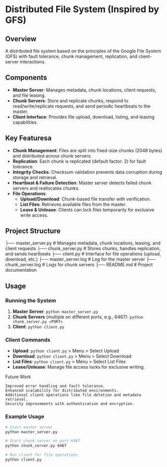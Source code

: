 
# Distributed File System (Inspired by GFS)

## Overview
A distributed file system based on the principles of the Google File System (GFS) with fault tolerance, chunk management, replication, and client-server interactions.

## Components
- **Master Server**: Manages metadata, chunk locations, client requests, and file leasing.
- **Chunk Servers**: Store and replicate chunks, respond to read/write/replicate requests, and send periodic heartbeats to the master.
- **Client Interface**: Provides file upload, download, listing, and leasing capabilities.

## Key Featuresa
- **Chunk Management**: Files are split into fixed-size chunks (2048 bytes) and distributed across chunk servers.
- **Replication**: Each chunk is replicated (default factor: 2) for fault tolerance.
- **Integrity Checks**: Checksum validation prevents data corruption during storage and retrieval.
- **Heartbeat & Failure Detection**: Master server detects failed chunk servers and reallocates chunks.
- **File Operations**:
  - **Upload/Download**: Chunk-based file transfer with verification.
  - **List Files**: Retrieves available files from the master.
  - **Lease & Unlease**: Clients can lock files temporarily for exclusive write access.

## Project Structure
├── master_server.py # Manages metadata, chunk locations, leasing, and client requests 
├── chunk_server.py # Stores chunks, handles replication, and sends heartbeats 
├── client.py # Interface for file operations (upload, download, etc.) 
├── master_server.log # Log for the master server 
├── chunk_server.log # Logs for chunk servers 
├── README.md # Project documentation


## Usage

### Running the System
1. **Master Server**: `python master_server.py`
2. **Chunk Servers** (multiple on different ports, e.g., 6467): `python chunk_server.py <PORT>`
3. **Client**: `python client.py`

### Client Commands
- **Upload**: `python client.py` > Menu > Select Upload
- **Download**: `python client.py` > Menu > Select Download
- **List Files**: `python client.py` > Menu > Select List Files
- **Lease/Unlease**: Manage file access locks for exclusive writing.


Future Work

    Improved error handling and fault tolerance.
    Enhanced scalability for distributed environments.
    Additional client operations like file deletion and metadata retrieval.
    Security improvements with authentication and encryption.
    
    
### Example Usage
```bash
# Start master server
python master_server.py

# Start chunk server on port 6467
python chunk_server.py 6467

# Run client for file operations
python client.py

